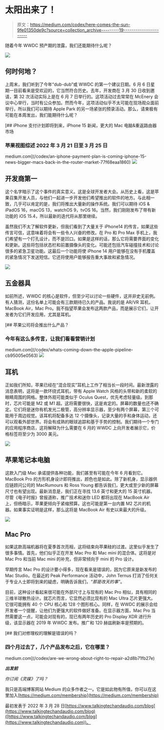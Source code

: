 # 太阳出来了！

> 原文：<https://medium.com/codex/here-comes-the-sun-9fe01350de9c?source=collection_archive---------19----------------------->

随着今年 WWDC 预产期的泄露，我们还能期待什么呢？

![](img/f84cfff06f6b74d58ed13e7fd1b0e9f5.png)

## 何时何地？

上周末，我们听到了今年“dub-dub”或 WWDC 的第一个建议日期。6 月 6 日星期一目前看来是受欢迎的，它当然符合历史。去年，开发商在 3 月 30 日收到邀请，第 32 次活动实际上是在 6 月 7 日举行的。这项活动过去常常在 McEnery 会议中心举行，当时有公众参加。然而今年，这项活动似乎不太可能在现场观众面前举行，所以我们可以期待 Apple Park 的另一场紧张的预录活动。那么，请柬极有可能在本周发出，我们能期待什么呢？

[](/codex/an-iphone-payment-plan-is-coming-iphone-15-news-bigger-macs-back-in-the-router-market-77f68eaa1860) [## iPhone 支付计划即将到来，iPhone 15 新闻，更大的 Mac 电脑&重返路由器市场

### 苹果视图综述 2022 年 3 月 21 日至 3 月 25 日

medium.com](/codex/an-iphone-payment-plan-is-coming-iphone-15-news-bigger-macs-back-in-the-router-market-77f68eaa1860) ![](img/fe75a83004aa5381dea23ccfd923b50c.png)

## **开发商第一**

这个名字暗示了这个事件的真实意义。这是全球开发者大会。从历史上看，这是苹果召集开发人员，与他们一起进一步开发他们希望推出的软件的地方。与此相一致，几乎可以肯定的是，我们将推出大量新的操作系统。我们可以期待 iOS & iPadOS 16，macOS 13，watchOS 9，tvOS 16。当然，我们刚刚发布了带有新功能的 iOS 15.4，所以最新的迭代将从那里继续。

虽然我们不太了解软件更新，但我们看到了大量关于 iPhone14 的传言，如果这些传言可信，这意味着将会有一些令人兴奋的修改。在 Pro 和 Pro Max 手机上，我们希望有一个打孔设计，而不是凹口。如果是这样的话，那么它将需要界面的变化和更新。这些将包括状态栏和前置摄像头的变化。可能还包括汽车碰撞技术和讨论很多的紧急卫星功能。这最后一个功能将使 iPhone 14 用户能够在没有手机覆盖的紧急情况下发送短信。它还将使用户能够报告重大事故和紧急情况。

![](img/896c479b9f7ffaee1aa5b8a65b3c41a8.png)

## 五金器具

如前所述，WWDC 的核心是软件，但至少可以讨论一些硬件，这并非史无前例。有人猜测，这份名单上可能会有三款期待已久的产品。我说的是 AR/VR 耳机，MacBook Air，Mac Pro。我不指望苹果会发布这两款产品，而是展示它们，让开发者为它们开发应用，尤其是耳机。

[](/codex/whats-coming-down-the-apple-pipeline-cb95005e0563) [## 苹果公司将会推出什么产品？

### 今年有这么多传言，让我们看看营销计划

medium.com](/codex/whats-coming-down-the-apple-pipeline-cb95005e0563) ![](img/716c803598766cc2804b6be1ac7e882d.png)

## 耳机

正如我们所知，苹果已经在“混合现实”耳机上工作了相当长一段时间。最新泄露的消息表明，这将是一款环绕式耳机，带有 Apple Watch 风格的头带和新的柔软的眼睛周围的网格。整体外观可能类似于 Oculus Quest，优先考虑轻量级。到那时，芯片可能是 M2 或 M1 超。这将需要很快，这是肯定的。屏幕的数量也还不确定。它们将是迷你有机发光二极管，高分辨率显示器，至少有两个屏幕，第三个可能用于周边视觉。该耳机将配备多达 12 个摄像头，记录大量的手和身体运动，还可以观看外部世界。将会有成熟的眼球追踪和基于手势的控制。我们期待一个专门的应用程序商店，这将解释为什么需要在 6 月的 WWDC 上向开发者展示它，价格标签将至少为 3000 美元。

![](img/19d33716b08c0173ade8e909abd7a1dd.png)

## 苹果笔记本电脑

这款入门级 Mac 承诺提供各种功能，我们甚至有可能在今年 6 月看到它。MacBook Pro 的方形机身设计即将推出，颜色也是如此。除了新机身，显示器供应链顾问公司的 MacRumours 和 Ross Young 都告诉我们，更大或至少新的屏幕尺寸也有望出现。最新消息是，我们正在寻找 13.6 英寸和更大的 15 英寸机器。尽管《电子时报》曾报道称，推广技术和迷你 LED 都将出现在 MacBook Air 上，但杨暗示，苹果更倾向于紧缩预算。这也可能是第一台内置 M2 芯片的机器。如果事实证明是这样，那么这将是 MacBook Air 有史以来最大的升级。

![](img/0a4bb15f40547bb2c1fe9b474536309a.png)

## Mac Pro

如果这款高端机器将在夏季首次亮相，这将结束向苹果硅的过渡。这里似乎发生了很多事情。首先，他们似乎正在开发 Mac Pro 和 Mac mini 的混合体。这将是对 Mac Pro 和当前 Mac mini 的补充，但非常倾向于 mini 的 Pro 设计。

早期传言 Mac Pro 的设计要小得多，现在看来是错误的，因为它原来是新发布的 Mac Studio。在最近的 Peak Performance 活动中，John Ternus 打消了任何关于专业人士即将到来的疑虑，明确告诉我们，*“那是改天的事”*。

目前，这种设计看起来很可能在外部尺寸上与现有的 Mac Pro 相似，具有相同的三维半球散热设计。就芯片而言，它显然必须比现有的 Mac Ultra 芯片更强大。它很可能拥有 40 个 CPU 核心和 128 个图形核心。同样，在 WWDC 的展示会给开发者一个提醒，让他们为更强大的软件做好准备。在显示器方面，Mac Pro 当然需要这一点，可能会对现有的，现已有两年历史的 Pro Display XDR 进行升级，该显示器在 2019 年 WWDC 发布。推广和 120 赫兹刷新率是预期的。

[](/codex/are-we-wrong-about-right-to-repair-a2d8b71fb27e) [## 我们对修理权的理解是错误的吗？

### 四个月过去了，几个产品发布之后，它在哪里？

medium.com](/codex/are-we-wrong-about-right-to-repair-a2d8b71fb27e) 

***出发前***

*你订阅《灵媒》了吗？*

我只是高端博客网站 Medium 的众多作者之一。它是如此物有所值，你可以在这里加入[https://medium.com/membership](https://medium.com/membership)

最初发表于 2022 年 3 月 28 日[https://www.talkingtechandaudio.com/blog](https://www.talkingtechandaudio.com/blog)([https://www.talkingtechandaudio.com/blog](https://www.talkingtechandaudio.com))。
